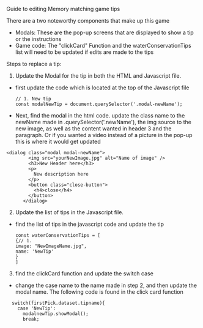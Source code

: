 Guide to editing Memory matching game tips

There are a two noteworthy components that make up this game

- Modals: These are the pop-up screens that are displayed to show a tip or the instructions
- Game code: The "clickCard" Function and the waterConservationTips list will need to be updated
  if edits are made to the tips

Steps to replace a tip:

1. Update the Modal for the tip in both the HTML and Javascript file.

- first update the code which is located at the top of the Javascript file

  ```
  // 1. New tip
  const modalNewTip = document.querySelector('.modal-newName');
  ```

- Next, find the modal in the html code.
  update the class name to the newName made in .querySelector('.newName'), the img source to the new image,
  as well as the content wanted in header 3 and the paragraph. Or if you wanted a video instead of a picture
  in the pop-up this is where it would get updated

```
<dialog class="modal modal-newName">
        <img src="yourNewImage.jpg" alt="Name of image" />
        <h3>New Header here</h3>
        <p>
          New description here
        </p>
        <button class="close-button">
          <h4>close</h4>
        </button>
      </dialog>
```

2. Update the list of tips in the Javascript file.

- find the list of tips in the javascript code and update the tip

  ```
  const waterConservationTips = [
  {// 1.
  image: "NewImageName.jpg",
  name: 'NewTip'
  }
  ]
  ```

3. find the clickCard function and update the switch case

- change the case name to the name made in step 2, and then update the modal name.
  The following code is found in the click card function

```
  switch(firstPick.dataset.tipname){
    case 'NewTip':
      modalnewTip.showModal();
      break;
```
